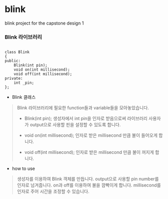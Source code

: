# blink
blink project for the capstone design 1


### Blink 라이브러리
<pre><code>
class Blink
{
public:
    Blink(int pin);
    void on(int millisecond);
    void off(int millisecond);
private:
    int _pin;
};
</code></pre>

* Blink 클래스
> Blink 라이브러리에 필요한 function들과 variable들을 모아놓았습니다.
> * Blink(int pin);
> 생성자에서 int pin을 인자로 받음으로써 라이브러리 사용자가 output으로 사용할 핀을 설정할 수 있도록 합니다.
>
> * void on(int millisecond);
> 인자로 받은 millisecond 만큼 불이 들어오게 합니다.
> * void off(int millisecond);
> 인자로 받은 millisecond 만큼 불이 꺼지게 합니다.

* how to use
> 생성자를 이용하여 Blink 객체를 만듭니다.
> output으로 사용할 pin number를 인자로 넘겨줍니다.
> on과 off를 이용하여 불을 깜빡이게 합니다.
> millisecond를 인자로 주어 시간을 조정할 수 있습니다.

